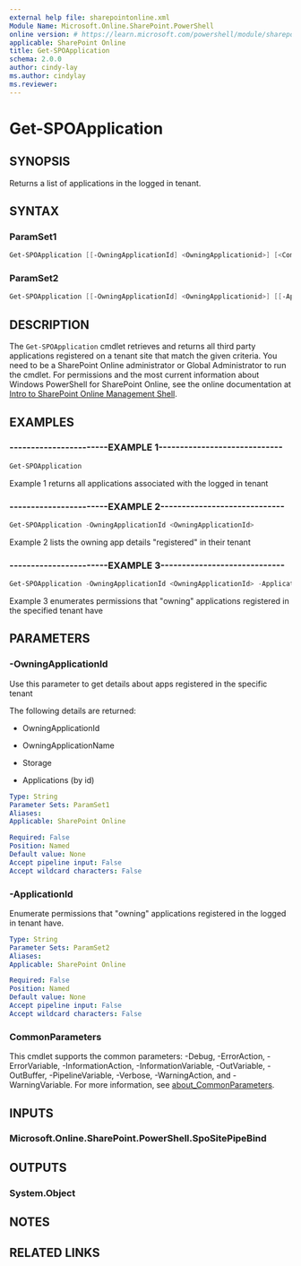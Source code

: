 ```yaml
---
external help file: sharepointonline.xml
Module Name: Microsoft.Online.SharePoint.PowerShell
online version: # https://learn.microsoft.com/powershell/module/sharepoint-online/get-sposite
applicable: SharePoint Online
title: Get-SPOApplication
schema: 2.0.0
author: cindy-lay
ms.author: cindylay
ms.reviewer:
---
```


# Get-SPOApplication

## SYNOPSIS

Returns a list of applications in the logged in tenant.

## SYNTAX

### ParamSet1

```powershell
Get-SPOApplication [[-OwningApplicationId] <OwningApplicationid>] [<CommonParameters>]
```

### ParamSet2

```powershell
Get-SPOApplication [[-OwningApplicationId] <OwningApplicationid>] [[-ApplicationId] <ApplicationId>]
``` 

## DESCRIPTION

The `Get-SPOApplication` cmdlet retrieves and returns all third party applications registered on a tenant site that match the given criteria. You need to be a SharePoint Online administrator or Global Administrator to run the cmdlet. For permissions and the most current information about Windows PowerShell for SharePoint Online, see the online documentation at [Intro to SharePoint Online Management Shell](https://learn.microsoft.com/powershell/sharepoint/sharepoint-online/introduction-sharepoint-online-management-shell?view=sharepoint-ps). 


## EXAMPLES

### -----------------------EXAMPLE 1-----------------------------

```powershell
Get-SPOApplication
```

Example 1 returns all applications associated with the logged in tenant

### -----------------------EXAMPLE 2-----------------------------

```powershell
Get-SPOApplication -OwningApplicationId <OwningApplicationId>
```

Example 2 lists the owning app details "registered" in their tenant

### -----------------------EXAMPLE 3-----------------------------

```powershell
Get-SPOApplication -OwningApplicationId <OwningApplicationId> -ApplicationId <ApplicationId>
```

Example 3 enumerates permissions that "owning" applications registered in the specified tenant have

 

## PARAMETERS

### -OwningApplicationId

Use this parameter to get details about apps registered in the specific tenant

The following details are returned:

- OwningApplicationId

- OwningApplicationName

- Storage

- Applications (by id)

  
```yaml
Type: String
Parameter Sets: ParamSet1
Aliases:
Applicable: SharePoint Online

Required: False
Position: Named
Default value: None
Accept pipeline input: False
Accept wildcard characters: False
```

### -ApplicationId

Enumerate permissions that "owning" applications registered in the logged in tenant have.

```yaml
Type: String
Parameter Sets: ParamSet2
Aliases:
Applicable: SharePoint Online

Required: False
Position: Named
Default value: None
Accept pipeline input: False
Accept wildcard characters: False
```
 

### CommonParameters

This cmdlet supports the common parameters: -Debug, -ErrorAction, -ErrorVariable, -InformationAction, -InformationVariable, -OutVariable, -OutBuffer, -PipelineVariable, -Verbose, -WarningAction, and -WarningVariable. For more information, see [about_CommonParameters](https://go.microsoft.com/fwlink/?LinkID=113216).

## INPUTS

### Microsoft.Online.SharePoint.PowerShell.SpoSitePipeBind

## OUTPUTS

### System.Object

## NOTES

## RELATED LINKS
